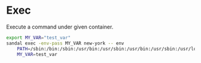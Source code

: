 # Exec

Execute a command under given container.

```bash
export MY_VAR="test_var"
sandal exec -env-pass MY_VAR new-york -- env
    PATH=/sbin:/bin:/sbin:/usr/bin:/usr/sbin:/usr/bin:/usr/sbin:/usr/local/bin:/usr/local/sbin:/usr/sbin:/sbin
    MY_VAR=test_var
```
